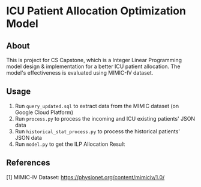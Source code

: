 # ICU Patient Allocation Optimization Model

## About

This is project for CS Capstone, which is a Integer Linear Programming model design & implementation for a better ICU patient allocation. The model's effectiveness is evaluated using MIMIC-IV dataset.

## Usage

1. Run `query_updated.sql` to extract data from the MIMIC dataset (on Google Cloud Platform)
2. Run `process.py` to process the incoming and ICU existing patients' JSON data
3. Run `historical_stat_process.py` to process the historical patients' JSON data
4. Run `model.py` to get the ILP Allocation Result

## References

[1] MIMIC-IV Dataset: https://physionet.org/content/mimiciv/1.0/
